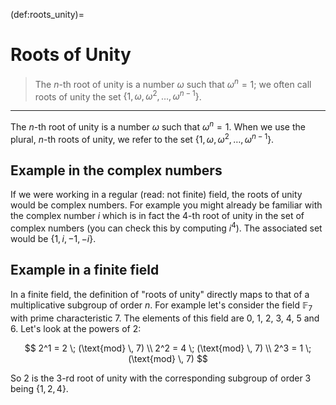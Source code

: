 (def:roots_unity)=
# Roots of Unity
> The $n$-th root of unity is a number $\omega$ such that $\omega^n = 1$; we often call roots of unity the set $\left\{ 1, \omega, \omega^2, \dots, \omega^{n-1}\right\}$.
---

The $n$-th root of unity is a number $\omega$ such that $\omega^n = 1$. When we use the plural, $n$-th roots of unity, we refer to the set $\left\{ 1, \omega, \omega^2, \dots, \omega^{n-1}\right\}$.

## Example in the complex numbers
If we were working in a regular (read: not finite) field, the roots of unity would be complex numbers. For example you might already be familiar with the complex number $i$ which is in fact the 4-th root of unity in the set of complex numbers (you can check this by computing $i^4$). The associated set would be $\left\{ 1, i, -1, -i\right\}$.

## Example in a finite field
In a finite field, the definition of "roots of unity" directly maps to that of a multiplicative subgroup of order $n$. For example let's consider the field $\mathbb{F}_7$ with prime characteristic $7$. The elements of this field are $0$, $1$, $2$, $3$, $4$, $5$ and $6$. Let's look at the powers of $2$:

$$
2^1 = 2 \; (\text{mod} \, 7) \\
2^2 = 4 \; (\text{mod} \, 7) \\
2^3 = 1 \; (\text{mod} \, 7)
$$

So $2$ is the $3$-rd root of unity with the corresponding subgroup of order 3 being $\left\{ 1, 2, 4 \right\}$.